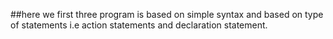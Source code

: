 ##here we first three program is based on simple syntax and based on type of statements i.e action statements and declaration statement.
